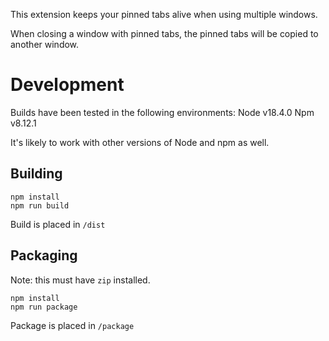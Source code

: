 This extension keeps your pinned tabs alive when using multiple windows.

When closing a window with pinned tabs, the pinned tabs will be copied to another window.

# Development
Builds have been tested in the following environments:
Node v18.4.0
Npm v8.12.1

It's likely to work with other versions of Node and npm as well.

## Building

```
npm install
npm run build
```

Build is placed in `/dist`

## Packaging

Note: this must have `zip` installed.

```
npm install
npm run package
```

Package is placed in `/package`
